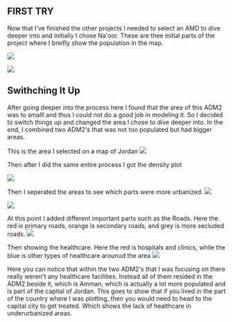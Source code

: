 ## FIRST TRY
Now that I've finished the other projects I needed to select an AMD to dive deeper into and initially I chose Na'oor. These are thee initial parts of the project where I breifly show the population in the map.

![](firsttry(1).PNG)

![](firsttry(2).PNG)

## Swithching It Up
After going deeper into the process here I found that the area of this ADM2 was to smalll and thus I could not do a good job in modeling it. So I decided to switch things up and changed the area I chose to dive deeper into. In the end, I combined two ADM2's that was not too populated but had bigger areas. 

This is the area I selected on a map of Jordan 
![](6(1).PNG)

Then after I did the same entire process I got the density plot

![](6(2).PNG)

Then I seperated the areas to see which parts were more urbanized. 
![](6(3).PNG)

![](6(3).PNG)

At this point I added different important parts such as the Roads. Here the red is primary roads, orange is secondary roads, and grey is more secluded roads.
![](6(5).PNG)

Then showing the healthcare. Here the red is hospitals and clinics, while the blue is other types of healthcare arounud the area
![](6(6).PNG)

Here you can notice that within the two ADM2's that I was focusing on there really weren't any healthcare facilities. Instead all of them resided in the ADM2 beside it, which is Amman, which is actually a lot more populated and is part of the capital of Jordan. This goes to show that if you lived in the part of the country where I was plotting, then you would need to head to the capital city to get treated. Which shows the lack of healthcare in underurbanized areas.  


